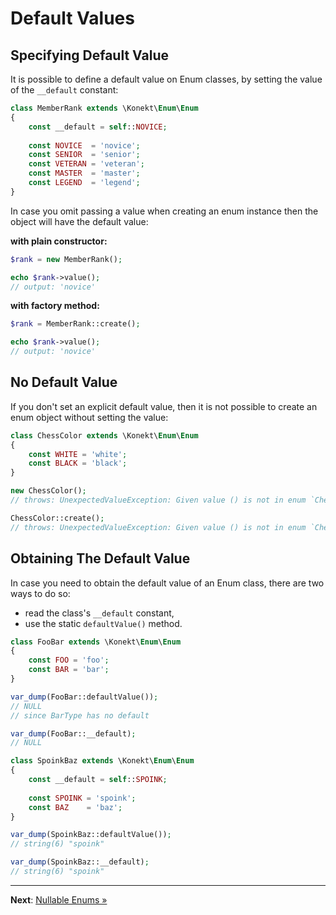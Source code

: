 # Default Values

## Specifying Default Value

It is possible to define a default value on Enum classes, by setting the value of the `__default` constant:

```php
class MemberRank extends \Konekt\Enum\Enum
{
    const __default = self::NOVICE;
    
    const NOVICE  = 'novice';
    const SENIOR  = 'senior';
    const VETERAN = 'veteran';
    const MASTER  = 'master';
    const LEGEND  = 'legend';
}
```

In case you omit passing a value when creating an enum instance then the object will have the default value:

**with plain constructor:**
```php
$rank = new MemberRank();

echo $rank->value();
// output: 'novice'
```

**with factory method:**
```php
$rank = MemberRank::create();

echo $rank->value();
// output: 'novice'
```
## No Default Value

If you don't set an explicit default value, then it is not possible to create an enum object without setting the value:

```php
class ChessColor extends \Konekt\Enum\Enum
{
    const WHITE = 'white';
    const BLACK = 'black';
}

new ChessColor();
// throws: UnexpectedValueException: Given value () is not in enum `ChessColor`

ChessColor::create();
// throws: UnexpectedValueException: Given value () is not in enum `ChessColor`
```

## Obtaining The Default Value

In case you need to obtain the default value of an Enum class, there are two ways to do so:

- read the class's `__default` constant,
- use the static `defaultValue()` method.

```php
class FooBar extends \Konekt\Enum\Enum
{
    const FOO = 'foo';
    const BAR = 'bar';
}

var_dump(FooBar::defaultValue());
// NULL
// since BarType has no default

var_dump(FooBar::__default);
// NULL
```

```php
class SpoinkBaz extends \Konekt\Enum\Enum
{
    const __default = self::SPOINK;
    
    const SPOINK = 'spoink';
    const BAZ    = 'baz';
}

var_dump(SpoinkBaz::defaultValue());
// string(6) "spoink"

var_dump(SpoinkBaz::__default);
// string(6) "spoink"
```
---

**Next**: [Nullable Enums &raquo;](nullables.md)